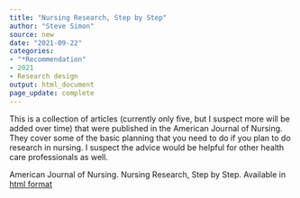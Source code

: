 ```yaml
---
title: "Nursing Research, Step by Step"
author: "Steve Simon"
source: new
date: "2021-09-22"
categories:
- "*Recommendation"
- 2021
- Research design
output: html_document
page_update: complete
---
```


This is a collection of articles (currently only five, but I suspect more will be added over time) that were published in the American Journal of Nursing. They cover some of the basic planning that you need to do if you plan to do research in nursing. I suspect the advice would be helpful for other health care professionals as well.

<!---More--->

American Journal of Nursing. Nursing Research, Step by Step. Available in [html format][ajn1]

[ajn1]: https://journals.lww.com/ajnonline/pages/collectiondetails.aspx?TopicalCollectionId=51
